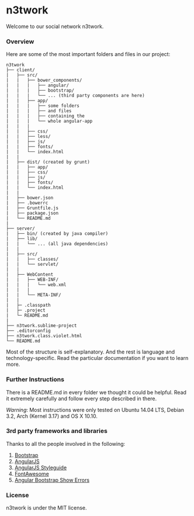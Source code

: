# n3twork

Welcome to our social network n3twork.

### Overview
Here are some of the most important folders and files in our project:

```text
n3twork
├── client/
|   ├── src/
|   |   ├── bower_components/
|   |   |   ├── angular/
|   |   |   ├── bootstrap/
|   |   |   └── ... (third party components are here)
|   |   ├── app/
|   |   |   ├── some folders
|   |   |   ├── and files
|   |   |   ├── containing the
|   |   |   └── whole angular-app
|   |   |
|   |   ├── css/
|   |   ├── less/
|   |   ├── js/
|   |   ├── fonts/
|   |   └── index.html
|   |
|   ├── dist/ (created by grunt)
|   |   ├── app/
|   |   ├── css/
|   |   ├── js/
|   |   ├── fonts/
|   |   └── index.html
|   |
|   ├── bower.json
|   ├── .bowerrc
|   ├── Gruntfile.js
|   ├── package.json
|   └── README.md
|
├── server/
|   ├── bin/ (created by java compiler)
|   ├── lib/
|   |   └── ... (all java dependencies)
|   |
|   ├── src/
|   |   ├── classes/
|   |   └── servlet/
|   |
|   ├── WebContent
|   |   ├── WEB-INF/
|   |   |   └── web.xml
|   |   |
|   |   └── META-INF/
|   |
|   ├─ .classpath
|   ├─ .project
|   └─ README.md
|
├── n3twork.sublime-project
├── .editorconfig
├── n3twork.class.violet.html
└── README.md
```

Most of the structure is self-explanatory. And the rest is language and technology-specific. Read the particular documentation if you want to learn more.

### Further Instructions
There is a README.md in every folder we thought it could be helpful.
Read it extremely carefully and follow every step described in there.

*Warning*: Most instructions were only tested on Ubuntu 14.04 LTS, Debian 3.2, Arch (Kernel 3.17) and OS X 10.10.


### 3rd party frameworks and libraries
Thanks to all the people involved in the following:

1. [Bootstrap][1]
1. [AngularJS][2]
1. [AngularJS Styleguide][3]
1. [FontAwesome][4]
1. [Angular Bootstrap Show Errors][5]

[1]: http://getbootstrap.com
[2]: https://angularjs.org
[3]: https://github.com/johnpapa/angularjs-styleguide
[4]: http://fortawesome.github.io/Font-Awesome/
[5]: https://github.com/paulyoder/angular-bootstrap-show-errors

### License
n3twork is under the MIT license.
